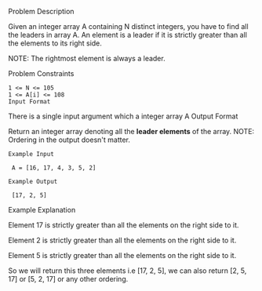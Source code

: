 Problem Description

Given an integer array A containing N distinct integers, you have to find all the leaders in array A. An element is a leader if it is strictly greater than all the elements to its right side.

NOTE: The rightmost element is always a leader.

Problem Constraints

    1 <= N <= 105
    1 <= A[i] <= 108
    Input Format

There is a single input argument which a integer array A
Output Format

Return an integer array denoting all the **leader elements** of the array.
NOTE: Ordering in the output doesn't matter.
    
    Example Input
    
     A = [16, 17, 4, 3, 5, 2]
    
    Example Output
    
     [17, 2, 5]

Example Explanation

 Element 17 is strictly greater than all the elements on the right side to it.

 Element 2 is strictly greater than all the elements on the right side to it.

 Element 5 is strictly greater than all the elements on the right side to it.

 So we will return this three elements i.e [17, 2, 5], we can also return [2, 5, 17] or [5, 2, 17] or any other ordering.